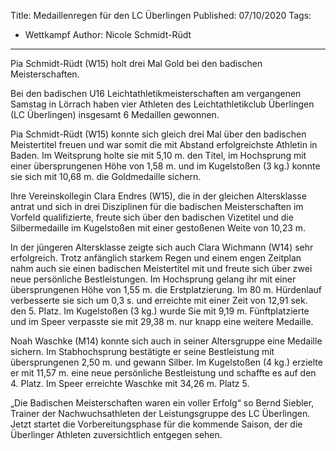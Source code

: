 Title: Medaillenregen für den LC Überlingen
Published: 07/10/2020
Tags: 
- Wettkampf
Author: Nicole Schmidt-Rüdt
---

Pia Schmidt-Rüdt (W15) holt drei Mal Gold bei den badischen Meisterschaften.

Bei den badischen U16 Leichtathletikmeisterschaften am vergangenen Samstag in Lörrach haben vier Athleten des Leichtathletikclub Überlingen (LC Überlingen) insgesamt 6 Medaillen gewonnen.

Pia Schmidt-Rüdt (W15) konnte sich gleich drei Mal über den badischen Meistertitel freuen und war somit die mit Abstand erfolgreichste Athletin in Baden. Im Weitsprung holte sie mit 5,10 m. den Titel, im Hochsprung mit einer übersprungenen Höhe von 1,58 m. und im Kugelstoßen (3 kg.) konnte sie sich mit 10,68 m. die Goldmedaille sichern.

Ihre Vereinskollegin Clara Endres (W15), die in der gleichen Altersklasse antrat und sich in drei Disziplinen für die badischen Meisterschaften im Vorfeld qualifizierte, freute sich über den badischen Vizetitel und die Silbermedaille im Kugelstoßen mit einer gestoßenen Weite von 10,23 m.

In der jüngeren Altersklasse zeigte sich auch Clara Wichmann (W14) sehr erfolgreich. Trotz anfänglich starkem Regen und einem engen Zeitplan nahm  auch sie einen badischen Meistertitel mit und freute sich über zwei neue persönliche Bestleistungen. Im Hochsprung gelang ihr mit einer übersprungenen Höhe von 1,55 m. die Erstplatzierung. Im 80 m. Hürdenlauf verbesserte sie sich um 0,3 s. und erreichte mit einer Zeit von 12,91 sek. den 5. Platz. Im Kugelstoßen (3 kg.) wurde Sie mit 9,19 m. Fünftplatzierte und im Speer verpasste sie mit 29,38 m. nur knapp eine weitere Medaille.

Noah Waschke (M14) konnte sich auch in seiner Altersgruppe eine Medaille sichern. Im Stabhochsprung bestätigte er seine Bestleistung mit übersprungenen 2,50 m. und gewann Silber. Im Kugelstoßen (4 kg.) erzielte er mit 11,57 m. eine neue persönliche Bestleistung und schaffte es auf den 4. Platz. Im Speer erreichte Waschke mit 34,26 m. Platz 5.

„Die Badischen Meisterschaften waren ein voller Erfolg“ so Bernd Siebler, Trainer der Nachwuchsathleten der Leistungsgruppe des LC Überlingen. Jetzt startet die Vorbereitungsphase für die kommende Saison, der die Überlinger Athleten zuversichtlich entgegen sehen.